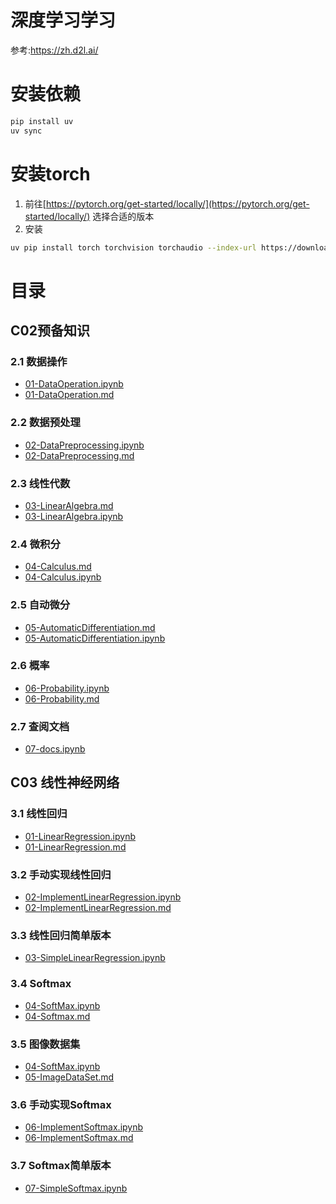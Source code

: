 # 深度学习学习
参考:https://zh.d2l.ai/
# 安装依赖
```bash
pip install uv
uv sync
```
# 安装torch
1. 前往[https://pytorch.org/get-started/locally/](https://pytorch.org/get-started/locally/) 选择合适的版本
2. 安装
```bash
uv pip install torch torchvision torchaudio --index-url https://download.pytorch.org/whl/cu126 
```

# 目录
## C02预备知识
### 2.1 数据操作 
- [01-DataOperation.ipynb](src%2FChapter02%2F01-DataOperation.ipynb)
- [01-DataOperation.md](docs%2FchatwithAI%2FChapter02%2F01-DataOperation.md)
### 2.2 数据预处理
- [02-DataPreprocessing.ipynb](src%2FChapter02%2F02-DataPreprocessing.ipynb)
- [02-DataPreprocessing.md](docs%2FchatwithAI%2FChapter02%2F02-DataPreprocessing.md)
### 2.3 线性代数
- [03-LinearAlgebra.md](docs%2FchatwithAI%2FChapter02%2F03-LinearAlgebra.md)
- [03-LinearAlgebra.ipynb](src%2FChapter02%2F03-LinearAlgebra.ipynb)
### 2.4 微积分
- [04-Calculus.md](docs%2FchatwithAI%2FChapter02%2F04-Calculus.md)
- [04-Calculus.ipynb](src%2FChapter02%2F04-Calculus.ipynb)
### 2.5 自动微分
- [05-AutomaticDifferentiation.md](docs%2FchatwithAI%2FChapter02%2F05-AutomaticDifferentiation.md)
- [05-AutomaticDifferentiation.ipynb](src%2FChapter02%2F05-AutomaticDifferentiation.ipynb)
### 2.6 概率
- [06-Probability.ipynb](src%2FChapter02%2F06-Probability.ipynb)
- [06-Probability.md](docs%2FchatwithAI%2FChapter02%2F06-Probability.md)
### 2.7 查阅文档
- [07-docs.ipynb](src%2FChapter02%2F07-docs.ipynb)

## C03 线性神经网络
### 3.1 线性回归
- [01-LinearRegression.ipynb](src%2FChatper03%2F01-LinearRegression.ipynb)
- [01-LinearRegression.md](docs%2FchatwithAI%2FChatper03%2F01-LinearRegression.md)
### 3.2 手动实现线性回归
- [02-ImplementLinearRegression.ipynb](src%2FChatper03%2F02-ImplementLinearRegression.ipynb)
- [02-ImplementLinearRegression.md](docs%2FchatwithAI%2FChatper03%2F02-ImplementLinearRegression.md)
### 3.3 线性回归简单版本
- [03-SimpleLinearRegression.ipynb](src%2FChatper03%2F03-SimpleLinearRegression.ipynb)
### 3.4 Softmax
- [04-SoftMax.ipynb](src%2FChatper03%2F04-SoftMax.ipynb)
- [04-Softmax.md](docs%2FchatwithAI%2FChatper03%2F04-Softmax.md)
### 3.5 图像数据集
- [04-SoftMax.ipynb](src%2FChatper03%2F04-SoftMax.ipynb)
- [05-ImageDataSet.md](docs%2FchatwithAI%2FChatper03%2F05-ImageDataSet.md)
### 3.6 手动实现Softmax
- [06-ImplementSoftmax.ipynb](src%2FChatper03%2F06-ImplementSoftmax.ipynb)
- [06-ImplementSoftmax.md](docs%2FchatwithAI%2FChatper03%2F06-ImplementSoftmax.md)
### 3.7 Softmax简单版本
- [07-SimpleSoftmax.ipynb](src%2FChatper03%2F07-SimpleSoftmax.ipynb)
